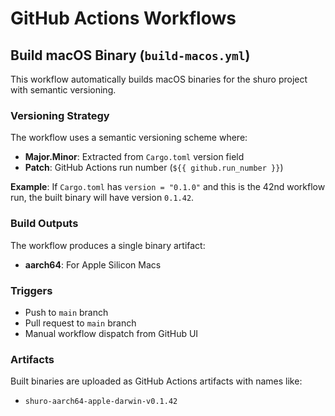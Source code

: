 # GitHub Actions Workflows

## Build macOS Binary (`build-macos.yml`)

This workflow automatically builds macOS binaries for the shuro project with semantic versioning.

### Versioning Strategy

The workflow uses a semantic versioning scheme where:
- **Major.Minor**: Extracted from `Cargo.toml` version field
- **Patch**: GitHub Actions run number (`${{ github.run_number }}`)

**Example**: If `Cargo.toml` has `version = "0.1.0"` and this is the 42nd workflow run, the built binary will have version `0.1.42`.

### Build Outputs

The workflow produces a single binary artifact:
- **aarch64**: For Apple Silicon Macs

### Triggers

- Push to `main` branch
- Pull request to `main` branch
- Manual workflow dispatch from GitHub UI

### Artifacts

Built binaries are uploaded as GitHub Actions artifacts with names like:
- `shuro-aarch64-apple-darwin-v0.1.42` 